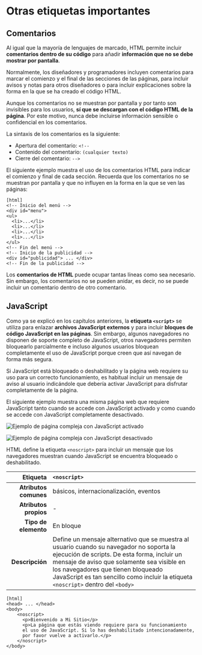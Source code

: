 # Otras etiquetas importantes

## Comentarios

Al igual que la mayoría de lenguajes de marcado, HTML permite incluir **comentarios dentro de su código** para añadir **información que no se debe mostrar por pantalla**.

Normalmente, los diseñadores y programadores incluyen comentarios para marcar el comienzo y el final de las secciones de las páginas, para incluir avisos y notas para otros diseñadores o para incluir explicaciones sobre la forma en la que se ha creado el código HTML.

Aunque los comentarios no se muestran por pantalla y por tanto son invisibles para los usuarios, **sí que se descargan con el código HTML de la página**. Por este motivo, nunca debe incluirse información sensible o confidencial en los comentarios.

La sintaxis de los comentarios es la siguiente:

- Apertura del comentario: `<!--`
- Contenido del comentario: `(cualquier texto)`
- Cierre del comentario: `-->`

El siguiente ejemplo muestra el uso de los comentarios HTML para indicar el comienzo y final de cada sección. Recuerda que los comentarios no se muestran por pantalla y que no influyen en la forma en la que se ven las páginas:

    [html]
    <!-- Inicio del menú -->
    <div id="menu">
    <ul>
      <li>...</li>
      <li>...</li>
      <li>...</li>
      <li>...</li>
    </ul>
    <!-- Fin del menú -->
    <!-- Inicio de la publicidad -->
    <div id="publicidad"> ... </div>
    <!-- Fin de la publicidad -->

Los **comentarios de HTML** puede ocupar tantas líneas como sea necesario. Sin embargo, los comentarios no se pueden anidar, es decir, no se puede incluir un comentario dentro de otro comentario.

## JavaScript

Como ya se explicó en los capítulos anteriores, la __etiqueta `<script>`__ se utiliza para enlazar **archivos JavaScript externos** y para incluir **bloques de código JavaScript en las páginas**. Sin embargo, algunos navegadores no disponen de soporte completo de JavaScript, otros navegadores permiten bloquearlo parcialmente e incluso algunos usuarios bloquean completamente el uso de JavaScript porque creen que así navegan de forma más segura.

Si JavaScript está bloqueado o deshabilitado y la página web requiere su uso para un correcto funcionamiento, es habitual incluir un mensaje de aviso al usuario indicándole que debería activar JavaScript para disfrutar completamente de la página.

El siguiente ejemplo muestra una misma página web que requiere JavaScript tanto cuando se accede con JavaScript activado y como cuando se accede con JavaScript completamente desactivado.

![Ejemplo de página compleja con JavaScript activado](cap12/javascript.png)

![Ejemplo de página compleja con JavaScript desactivado](cap12/nojavascript.png)

HTML define la etiqueta `<noscript>` para incluir un mensaje que los navegadores muestran cuando JavaScript se encuentra bloqueado o deshabilitado.

| Etiqueta              | `<noscript>`    |
| --------------------: | :------------- |
| **Atributos comunes** | básicos, internacionalización, eventos |
| **Atributos propios** | - |
| **Tipo de elemento**  | En bloque |
| **Descripción**       | Define un mensaje alternativo que se muestra al usuario cuando su navegador no soporta la ejecución de scripts. De esta forma, incluir un mensaje de aviso que solamente sea visible en los navegadores que tienen bloqueado JavaScript es tan sencillo como incluir la etiqueta `<noscript>` dentro del `<body>` |

    [html]
    <head> ... </head>
    <body>
        <noscript>
          <p>Bienvenido a Mi Sitio</p>
          <p>La página que estás viendo requiere para su funcionamiento
          el uso de JavaScript. Si lo has deshabilitado intencionadamente,
          por favor vuelve a activarlo.</p>
        </noscript>
    </body>